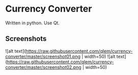 # Currency Converter
Written in python. Use Qt.
## Screenshots
![alt text](https://raw.githubusercontent.com/qlem/currency-converter/master/screenshot01.png | width=50)
![alt text](https://raw.githubusercontent.com/qlem/currency-converter/master/screenshot02.png | width=50)